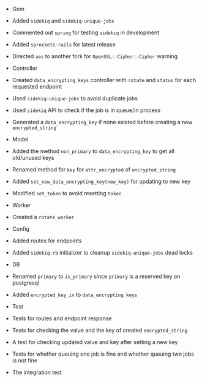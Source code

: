 * Gem
 * Added `sidekiq` and `sidekiq-unique-jobs`
 * Commented out `spring` for testing `sidekiq` in development
 * Added `sprockets-rails` for latest release
 * Directed `aes` to another fork for `OpenSSL::Cipher::Cipher` warning

* Controller
 * Created `data_encrypting_keys` controller with `rotate` and `status` for each requested endpoint
 * Used `sidekiq-unique-jobs` to avoid duplicate jobs
 * Used `sidekiq` API to check if the job is in queue/in process
 * Generated a `data_encrypting_key` if none existed before creating a new `encrypted_string`

* Model
 * Added the method `non_primary` to `data_encrypting_key` to get all old/unused keys
 * Renamed method for `key` for `attr_encrypted` of `encrypted_string`
 * Added `set_new_data_encrypting_key(new_key)` for updating to new key
 * Modified `set_token` to avoid resetting `token`

* Worker
 * Created a `rotate_worker`

* Config
 * Added routes for endpoints
 * Added `sidekiq.rb` initializer to cleanup `sidekiq-unique-jobs` dead locks

* DB
 * Renamed `primary` to `is_primary` since `primary` is a reserved key on postgresql
 * Added `encrypted_key_iv` to `data_encrypting_keys`

* Test
 * Tests for routes and endpoint response
 * Tests for checking the value and the key of created `encrypted_string`
 * A test for checking updated value and key after setting a new key
 * Tests for whether queuing one job is fine and whether queuing two jobs is not fine
 * The integration test
